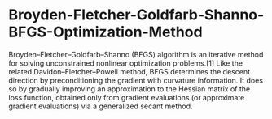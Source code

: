 # Broyden-Fletcher-Goldfarb-Shanno-BFGS-Optimization-Method
Broyden–Fletcher–Goldfarb–Shanno (BFGS) algorithm is an iterative method for solving unconstrained nonlinear optimization problems.[1] Like the related Davidon–Fletcher–Powell method, BFGS determines the descent direction by preconditioning the gradient with curvature information. It does so by gradually improving an approximation to the Hessian matrix of the loss function, obtained only from gradient evaluations (or approximate gradient evaluations) via a generalized secant method.
